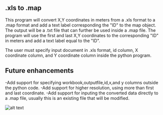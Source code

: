 ## .xls to .map
This program will convert X,Y coordinates in meters from a .xls format to a .map format and add a text label corresponding the "ID" to the map object.
The output will be a .txt file that can further be  used inside a .map file.
The program will use the first and last X,Y coordinates to the corresponding "ID" in meters and add a text label
equal to the "ID".

The user must specify input document in .xls format, id column, X coordinate column, and Y coordinate column inside the python program.

## Future enhancements
-Add support for specifying workbook,outputfile,id,x,and y columns outside the python code.
-Add support for higher resolution, using more than first and last coordinate.
-Add support for inputing the converted data directly to a .map file, usually this is an existing file that will be modified.

![alt text]("input_vs_output.JPG" "Title")